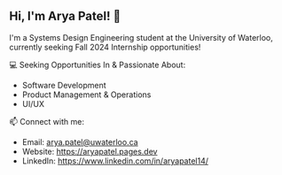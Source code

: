 ## Hi, I'm Arya Patel! 👋

I'm a Systems Design Engineering student at the University of Waterloo, currently seeking Fall 2024 Internship opportunities!

💻 Seeking Opportunities In & Passionate About: 
- Software Development
- Product Management & Operations
- UI/UX

📫 Connect with me: 
- Email: arya.patel@uwaterloo.ca
- Website: https://aryapatel.pages.dev
- LinkedIn: https://www.linkedin.com/in/aryapatel14/
  
<!--
**aryapatel14/aryapatel14** is a ✨ _special_ ✨ repository because its `README.md` (this file) appears on your GitHub profile.

Here are some ideas to get you started:

- 🔭 I’m currently working on ...
- 🌱 I’m currently learning ...
- 👯 I’m looking to collaborate on ...
- 🤔 I’m looking for help with ...
- 💬 Ask me about ...
- 📫 How to reach me: ...
- 😄 Pronouns: ...
- ⚡ Fun fact: ...
-->
